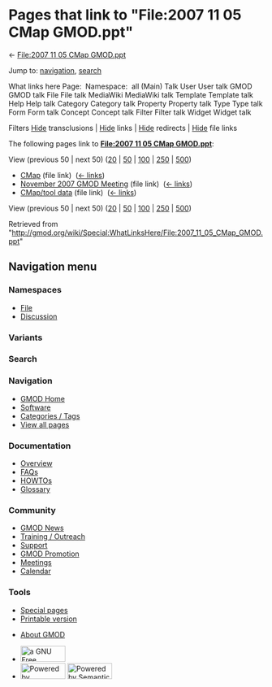 <div id="mw-page-base" class="noprint">

</div>

<div id="mw-head-base" class="noprint">

</div>

<div id="content" class="mw-body" role="main">

<span id="top"></span>

<div id="mw-js-message" style="display:none;">

</div>



# <span dir="auto">Pages that link to "File:2007 11 05 CMap GMOD.ppt"</span>

<div id="bodyContent">

<div id="contentSub">

← [File:2007 11 05 CMap
GMOD.ppt](/wiki/File:2007_11_05_CMap_GMOD.ppt "File:2007 11 05 CMap GMOD.ppt")

</div>

<div id="jump-to-nav" class="mw-jump">

Jump to: [navigation](#mw-navigation), [search](#p-search)

</div>

<div id="mw-content-text">

What links here Page:  Namespace:  all (Main) Talk User User talk GMOD
GMOD talk File File talk MediaWiki MediaWiki talk Template Template talk
Help Help talk Category Category talk Property Property talk Type Type
talk Form Form talk Concept Concept talk Filter Filter talk Widget
Widget talk

Filters
[Hide](/mediawiki/index.php?title=Special:WhatLinksHere/File:2007_11_05_CMap_GMOD.ppt&hidetrans=1 "Special:WhatLinksHere/File:2007 11 05 CMap GMOD.ppt")
transclusions \|
[Hide](/mediawiki/index.php?title=Special:WhatLinksHere/File:2007_11_05_CMap_GMOD.ppt&hidelinks=1 "Special:WhatLinksHere/File:2007 11 05 CMap GMOD.ppt")
links \|
[Hide](/mediawiki/index.php?title=Special:WhatLinksHere/File:2007_11_05_CMap_GMOD.ppt&hideredirs=1 "Special:WhatLinksHere/File:2007 11 05 CMap GMOD.ppt")
redirects \|
[Hide](/mediawiki/index.php?title=Special:WhatLinksHere/File:2007_11_05_CMap_GMOD.ppt&hideimages=1 "Special:WhatLinksHere/File:2007 11 05 CMap GMOD.ppt")
file links

The following pages link to **[File:2007 11 05 CMap
GMOD.ppt](/wiki/File:2007_11_05_CMap_GMOD.ppt "File:2007 11 05 CMap GMOD.ppt")**:

View (previous 50 \| next 50)
([20](/mediawiki/index.php?title=Special:WhatLinksHere/File:2007_11_05_CMap_GMOD.ppt&limit=20 "Special:WhatLinksHere/File:2007 11 05 CMap GMOD.ppt")
\|
[50](/mediawiki/index.php?title=Special:WhatLinksHere/File:2007_11_05_CMap_GMOD.ppt&limit=50 "Special:WhatLinksHere/File:2007 11 05 CMap GMOD.ppt")
\|
[100](/mediawiki/index.php?title=Special:WhatLinksHere/File:2007_11_05_CMap_GMOD.ppt&limit=100 "Special:WhatLinksHere/File:2007 11 05 CMap GMOD.ppt")
\|
[250](/mediawiki/index.php?title=Special:WhatLinksHere/File:2007_11_05_CMap_GMOD.ppt&limit=250 "Special:WhatLinksHere/File:2007 11 05 CMap GMOD.ppt")
\|
[500](/mediawiki/index.php?title=Special:WhatLinksHere/File:2007_11_05_CMap_GMOD.ppt&limit=500 "Special:WhatLinksHere/File:2007 11 05 CMap GMOD.ppt"))

- [CMap](/wiki/CMap "CMap") (file link) ‎
  <span class="mw-whatlinkshere-tools">([←
  links](/mediawiki/index.php?title=Special:WhatLinksHere&target=CMap "Special:WhatLinksHere"))</span>
- [November 2007 GMOD
  Meeting](/wiki/November_2007_GMOD_Meeting "November 2007 GMOD Meeting")
  (file link) ‎ <span class="mw-whatlinkshere-tools">([←
  links](/mediawiki/index.php?title=Special:WhatLinksHere&target=November+2007+GMOD+Meeting "Special:WhatLinksHere"))</span>
- [CMap/tool data](/wiki/CMap/tool_data "CMap/tool data") (file link) ‎
  <span class="mw-whatlinkshere-tools">([←
  links](/mediawiki/index.php?title=Special:WhatLinksHere&target=CMap%2Ftool+data "Special:WhatLinksHere"))</span>

View (previous 50 \| next 50)
([20](/mediawiki/index.php?title=Special:WhatLinksHere/File:2007_11_05_CMap_GMOD.ppt&limit=20 "Special:WhatLinksHere/File:2007 11 05 CMap GMOD.ppt")
\|
[50](/mediawiki/index.php?title=Special:WhatLinksHere/File:2007_11_05_CMap_GMOD.ppt&limit=50 "Special:WhatLinksHere/File:2007 11 05 CMap GMOD.ppt")
\|
[100](/mediawiki/index.php?title=Special:WhatLinksHere/File:2007_11_05_CMap_GMOD.ppt&limit=100 "Special:WhatLinksHere/File:2007 11 05 CMap GMOD.ppt")
\|
[250](/mediawiki/index.php?title=Special:WhatLinksHere/File:2007_11_05_CMap_GMOD.ppt&limit=250 "Special:WhatLinksHere/File:2007 11 05 CMap GMOD.ppt")
\|
[500](/mediawiki/index.php?title=Special:WhatLinksHere/File:2007_11_05_CMap_GMOD.ppt&limit=500 "Special:WhatLinksHere/File:2007 11 05 CMap GMOD.ppt"))

</div>

<div class="printfooter">

Retrieved from
"<http://gmod.org/wiki/Special:WhatLinksHere/File:2007_11_05_CMap_GMOD.ppt>"

</div>

<div id="catlinks" class="catlinks catlinks-allhidden">

</div>

<div class="visualClear">

</div>

</div>

</div>

<div id="mw-navigation">

## Navigation menu

<div id="mw-head">



<div id="left-navigation">

<div id="p-namespaces" class="vectorTabs" role="navigation"
aria-labelledby="p-namespaces-label">

### Namespaces

- <span id="ca-nstab-image"><a href="/wiki/File:2007_11_05_CMap_GMOD.ppt" accesskey="c"
  title="View the file page [c]">File</a></span>
- <span id="ca-talk"><a
  href="/mediawiki/index.php?title=File_talk:2007_11_05_CMap_GMOD.ppt&amp;action=edit&amp;redlink=1"
  accesskey="t"
  title="Discussion about the content page [t]">Discussion</a></span>

</div>

<div id="p-variants" class="vectorMenu emptyPortlet" role="navigation"
aria-labelledby="p-variants-label">

### 

### Variants[](#)

<div class="menu">

</div>

</div>

</div>

<div id="right-navigation">





</div>

<div id="p-search" role="search">

### Search

<div id="simpleSearch">

</div>

</div>

</div>

</div>

<div id="mw-panel">

<div id="p-logo" role="banner">

<a href="/wiki/Main_Page"
style="background-image: url(http://gmod.org/images/GMOD-cogs.png);"
title="Visit the main page"></a>

</div>

<div id="p-Navigation" class="portal" role="navigation"
aria-labelledby="p-Navigation-label">

### Navigation

<div class="body">

- <span id="n-GMOD-Home">[GMOD Home](/wiki/Main_Page)</span>
- <span id="n-Software">[Software](/wiki/GMOD_Components)</span>
- <span id="n-Categories-.2F-Tags">[Categories /
  Tags](/wiki/Categories)</span>
- <span id="n-View-all-pages">[View all
  pages](/wiki/Special:AllPages)</span>

</div>

</div>

<div id="p-Documentation" class="portal" role="navigation"
aria-labelledby="p-Documentation-label">

### Documentation

<div class="body">

- <span id="n-Overview">[Overview](/wiki/Overview)</span>
- <span id="n-FAQs">[FAQs](/wiki/Category:FAQ)</span>
- <span id="n-HOWTOs">[HOWTOs](/wiki/Category:HOWTO)</span>
- <span id="n-Glossary">[Glossary](/wiki/Glossary)</span>

</div>

</div>

<div id="p-Community" class="portal" role="navigation"
aria-labelledby="p-Community-label">

### Community

<div class="body">

- <span id="n-GMOD-News">[GMOD News](/wiki/GMOD_News)</span>
- <span id="n-Training-.2F-Outreach">[Training /
  Outreach](/wiki/Training_and_Outreach)</span>
- <span id="n-Support">[Support](/wiki/Support)</span>
- <span id="n-GMOD-Promotion">[GMOD
  Promotion](/wiki/GMOD_Promotion)</span>
- <span id="n-Meetings">[Meetings](/wiki/Meetings)</span>
- <span id="n-Calendar">[Calendar](/wiki/Calendar)</span>

</div>

</div>

<div id="p-tb" class="portal" role="navigation"
aria-labelledby="p-tb-label">

### Tools

<div class="body">

- <span id="t-specialpages"><a href="/wiki/Special:SpecialPages" accesskey="q"
  title="A list of all special pages [q]">Special pages</a></span>
- <span id="t-print"><a
  href="/mediawiki/index.php?title=Special:WhatLinksHere/File:2007_11_05_CMap_GMOD.ppt&amp;printable=yes"
  rel="alternate" accesskey="p"
  title="Printable version of this page [p]">Printable version</a></span>

</div>

</div>

</div>

</div>

<div id="footer" role="contentinfo">

- <span id="footer-places-about">[About
  GMOD](/wiki/GMOD:About "GMOD:About")</span>

<!-- -->

- <span id="footer-copyrightico">[<img src="http://www.gnu.org/graphics/gfdl-logo-small.png" width="88"
  height="31" alt="a GNU Free Documentation License" />](http://www.gnu.org/licenses/fdl-1.3.html)</span>
- <span id="footer-poweredbyico">[<img src="/mediawiki/skins/common/images/poweredby_mediawiki_88x31.png"
  width="88" height="31" alt="Powered by MediaWiki" />](//www.mediawiki.org/)
  [<img
  src="/mediawiki/extensions/SemanticMediaWiki/includes/../resources/images/smw_button.png"
  width="88" height="31" alt="Powered by Semantic MediaWiki" />](https://www.semantic-mediawiki.org/wiki/Semantic_MediaWiki)</span>

<div style="clear:both">

</div>

</div>
